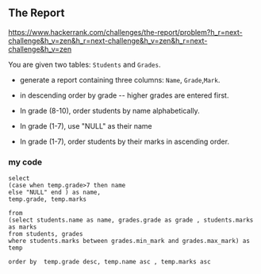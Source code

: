 ## The Report

https://www.hackerrank.com/challenges/the-report/problem?h_r=next-challenge&h_v=zen&h_r=next-challenge&h_v=zen&h_r=next-challenge&h_v=zen

You are given two tables: `Students` and `Grades`.

* generate a report containing three columns: `Name`, `Grade`,`Mark`. 

* in descending order by grade -- higher grades are entered first. 

* In grade (8-10), order students by name alphabetically. 

* In grade (1-7), use "NULL" as their name

* In grade (1-7), order students by their marks in ascending order.

### my code
```mysql
select 
(case when temp.grade>7 then name
else "NULL" end ) as name, 
temp.grade, temp.marks

from
(select students.name as name, grades.grade as grade , students.marks as marks
from students, grades
where students.marks between grades.min_mark and grades.max_mark) as temp

order by  temp.grade desc, temp.name asc , temp.marks asc
```



